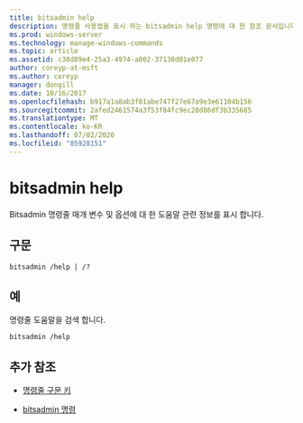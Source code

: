 ```yaml
---
title: bitsadmin help
description: 명령줄 사용법을 표시 하는 bitsadmin help 명령에 대 한 참조 문서입니다.
ms.prod: windows-server
ms.technology: manage-windows-commands
ms.topic: article
ms.assetid: c30d89e4-25a3-4974-a002-37138d01e077
author: coreyp-at-msft
ms.author: coreyp
manager: dongill
ms.date: 10/16/2017
ms.openlocfilehash: b917a1a8ab3f81abe747f27e67a9e3e61104b156
ms.sourcegitcommit: 2afed2461574a3f53f84fc9ec28d86df3b335685
ms.translationtype: MT
ms.contentlocale: ko-KR
ms.lasthandoff: 07/02/2020
ms.locfileid: "85928151"
---
```

# <a name="bitsadmin-help"></a>bitsadmin help

Bitsadmin 명령줄 매개 변수 및 옵션에 대 한 도움말 관련 정보를 표시 합니다.

## <a name="syntax"></a>구문

```
bitsadmin /help | /?
```

## <a name="examples"></a>예

명령줄 도움말을 검색 합니다.

```
bitsadmin /help
```

## <a name="additional-references"></a>추가 참조

- [명령줄 구문 키](command-line-syntax-key.md)

- [bitsadmin 명령](bitsadmin.md)
